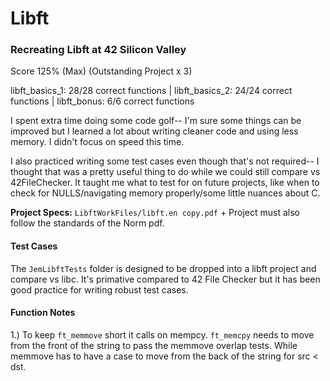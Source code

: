 # Libft
### Recreating Libft at 42 Silicon Valley
Score 125% (Max) (Outstanding Project x 3)

libft_basics_1: 28/28 correct functions | libft_basics_2: 24/24 correct functions | libft_bonus: 6/6 correct functions

I spent extra time doing some code golf-- I'm sure some things can be improved but I learned a lot about writing cleaner code and using less memory. I didn't focus on speed this time.

I also practiced writing some test cases even though that's not required-- I thought that was a pretty useful thing to do while we could still compare vs 42FileChecker. It taught me what to test for on future projects, like when to check for NULLS/navigating memory properly/some little nuances about C.

**Project Specs:** 
`LibftWorkFiles/libft.en copy.pdf` + 
Project must also follow the standards of the Norm pdf.

#### Test Cases
The `JemLibftTests` folder is designed to be dropped into a libft project and compare vs libc. It's primative compared to 42 File Checker but it has been good practice for writing robust test cases.

#### Function Notes
1.) To keep `ft_memmove` short it calls on mempcy. `ft_memcpy` needs to move from the front of the string to pass the memmove overlap tests. While memmove has to have a case to move from the back of the string for src < dst. 

